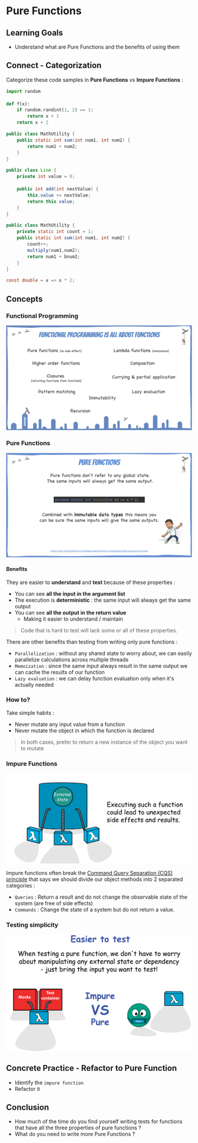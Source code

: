 # Pure Functions
## Learning Goals
- Understand what are Pure Functions and the benefits of using them

## Connect - Categorization
Categorize these code samples in **Pure Functions** vs **Impure Functions** :
```python
import random

def f(x):
    if random.randint(1, 2) == 1:
        return x + 1
    return x + 2
```

```java
public class MathUtility {
    public static int sum(int num1, int num2) {
        return num1 + num2;
    }
}
```

```java
public class Line {
    private int value = 0;

    public int add(int nextValue) {
        this.value += nextValue;
        return this.value;
    }
}
```

```java
public class MathUtility {
    private static int count = 1;
    public static int sum(int num1, int num2) {
        count++;
        multiply(num1,num2);
        return num1 + bnum2;
    }
}
```

```c#
const double = x => x * 2;
```

## Concepts
### Functional Programming
![FP](img/fp-functions-everywhere.png)

### Pure Functions
![Pure Function](img/pure-functions.png)

#### Benefits
They are easier to **understand** and **test** because of these properties :
- You can see **all the input in the argument list**
- The execution is **deterministic** : the same input will always get the same output
- You can see **all the output in the return value**
  - Making it easier to understand / maintain

> Code that is hard to test will lack some or all of these properties.

There are other benefits than testing from writing only pure functions :
- `Parallelization` : without any shared state to worry about, we can easily parallelize calculations across multiple threads
- `Memoization` : since the same input always result in the same output we can cache the results of our function
- `Lazy evaluation` : we can delay function evaluation only when it's actually needed

### How to?
Take simple habits :
- Never mutate any input value from a function
- Never mutate the object in which the function is declared

> In both cases, prefer to return a new instance of the object you want to mutate

### Impure Functions
![Impure functions](img/pure-function-state-animation.gif)

Impure functions often break the [Command Query Separation (CQS) principle](https://martinfowler.com/bliki/CommandQuerySeparation.html) that says we should divide our object methods into 2 separated categories :
- `Queries` : Return a result and do not change the observable state of the system (are free of side effects)
- `Commands` : Change the state of a system but do not return a value.

### Testing simplicity
![Easier to test](img/pure-functions-tests.png)

## Concrete Practice - Refactor to Pure Function
- Identify the `impure function`
- Refactor it

## Conclusion
- How much of the time do you find yourself writing tests for functions that have all the three properties of pure functions ?
- What do you need to write more Pure Functions ?